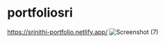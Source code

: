 # portfoliosri
https://srinithi-portfolio.netlify.app/
![Screenshot (7)](https://github.com/Srinithi-eswar/portfoliosri/assets/118796425/5e6d18d0-6a1e-4af0-8cf3-35a17c989fbb)
